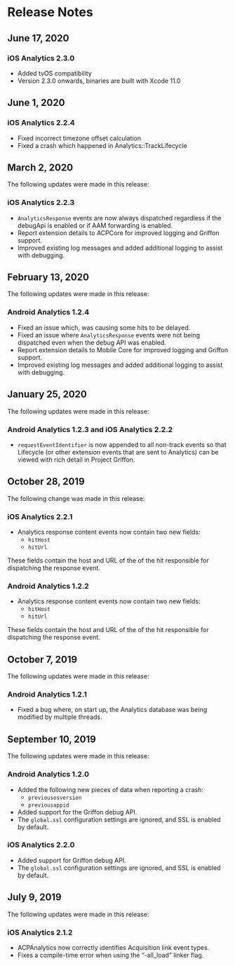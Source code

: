 # Release Notes

## June 17, 2020

### iOS Analytics 2.3.0

* Added tvOS compatibility
* Version 2.3.0 onwards, binaries are built with Xcode 11.0

## June 1, 2020

### iOS Analytics 2.2.4

* Fixed incorrect timezone offset calculation
* Fixed a crash which happened in Analytics::TrackLifecycle

## March 2, 2020

The following updates were made in this release:

### iOS Analytics 2.2.3

* `AnalyticsResponse` events are now always dispatched regardless if the debugApi is enabled or if AAM forwarding is enabled.
* Report extension details to ACPCore for improved logging and Griffon support.
* Improved existing log messages and added additional logging to assist with debugging.

## February 13, 2020

The following updates were made in this release:

### Android Analytics 1.2.4

* Fixed an issue which, was causing some hits to be delayed.
* Fixed an issue where `AnalyticsResponse` events were not being dispatched even when the debug API was enabled.
* Report extension details to Mobile Core for improved logging and Griffon support.
* Improved existing log messages and added additional logging to assist with debugging.

## January 25, 2020

The following updates were made in this release:

### Android Analytics 1.2.3 and iOS Analytics 2.2.2

* `requestEventIdentifier` is now appended to all non-track events so that Lifecycle \(or other extension events that are sent to Analytics\) can be viewed with rich detail in Project Griffon.

## October 28, 2019

The following change was made in this release:

### iOS Analytics 2.2.1

* Analytics response content events now contain two new fields:
  * `hitHost`
  * `hitUrl`

These fields contain the host and URL of the of the hit responsible for dispatching the response event.

### Android Analytics 1.2.2

* Analytics response content events now contain two new fields:
  * `hitHost`
  * `hitUrl`

These fields contain the host and URL of the of the hit responsible for dispatching the response event.

## October 7, 2019

The following updates were made in this release:

### Android Analytics 1.2.1

* Fixed a bug where, on start up, the Analytics database was being modified by multiple threads.

## September 10, 2019

The following updates were made in this release:

### Android Analytics 1.2.0

* Added the following new pieces of data when reporting a crash:
  * `previousosversion`
  * `previousappid`
* Added support for the Griffon debug API.
* The `global.ssl` configuration settings are ignored, and SSL is enabled by default.

### iOS Analytics 2.2.0

* Added support for Griffon debug API.
* The `global.ssl` configuration settings are ignored, and SSL is enabled by default.

## July 9, 2019

The following updates were made in this release:

### iOS Analytics 2.1.2

* ACPAnalytics now correctly identifies Acquisition link event types.
* Fixes a compile-time error when using the “-all\_load” linker flag.

